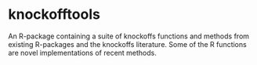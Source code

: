 # knockofftools
An R-package containing a suite of knockoffs functions and methods from existing R-packages and the knockoffs literature. Some of the R functions are novel implementations of recent methods.
